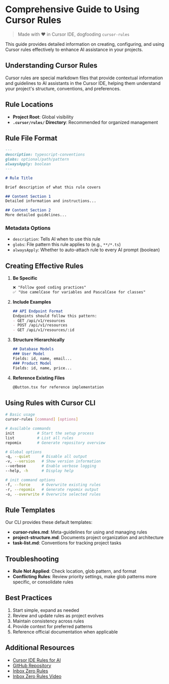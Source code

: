 # Comprehensive Guide to Using Cursor Rules
> Made with ❤️ in Cursor IDE, dogfooding `cursor-rules`

This guide provides detailed information on creating, configuring, and using Cursor rules effectively to enhance AI assistance in your projects.

## Understanding Cursor Rules

Cursor rules are special markdown files that provide contextual information and guidelines to AI assistants in the Cursor IDE, helping them understand your project's structure, conventions, and preferences.

## Rule Locations

- **Project Root**: Global visibility
- **`.cursor/rules/` Directory**: Recommended for organized management

## Rule File Format

```markdown
---
description: typescript-conventions
globs: optional/path/pattern
alwaysApply: boolean
---

# Rule Title

Brief description of what this rule covers

## Content Section 1
Detailed information and instructions...

## Content Section 2
More detailed guidelines...
```

### Metadata Options

- `description`: Tells AI when to use this rule
- `globs`: File pattern this rule applies to (e.g., `**/*.ts`)
- `alwaysApply`: Whether to auto-attach rule to every AI prompt (boolean)

## Creating Effective Rules

1. **Be Specific**
   ```markdown
   ❌ "Follow good coding practices"
   ✅ "Use camelCase for variables and PascalCase for classes"
   ```

2. **Include Examples**
   ```markdown
   ## API Endpoint Format
   Endpoints should follow this pattern:
   - GET /api/v1/resources
   - POST /api/v1/resources
   - GET /api/v1/resources/:id
   ```

3. **Structure Hierarchically**
   ```markdown
   ## Database Models
   ### User Model
   Fields: id, name, email...
   ### Product Model
   Fields: id, name, price...
   ```

4. **Reference Existing Files**
   ```markdown
   @Button.tsx for reference implementation
   ```

## Using Rules with Cursor CLI

```bash
# Basic usage
cursor-rules [command] [options]

# Available commands
init          # Start the setup process
list          # List all rules
repomix       # Generate repository overview

# Global options
-q, --quiet     # Disable all output
-v, --version   # Show version information
--verbose       # Enable verbose logging
--help, -h      # Display help

# init command options
-f, --force     # Overwrite existing rules
-r, --repomix   # Generate repomix output
-o, --overwrite # Overwrite selected rules
```

## Rule Templates

Our CLI provides these default templates:

- **cursor-rules.md**: Meta-guidelines for using and managing rules
- **project-structure.md**: Documents project organization and architecture
- **task-list.md**: Conventions for tracking project tasks


## Troubleshooting

- **Rule Not Applied**: Check location, glob pattern, and format
- **Conflicting Rules**: Review priority settings, make glob patterns more specific, or consolidate rules

## Best Practices

1. Start simple, expand as needed
2. Review and update rules as project evolves
3. Maintain consistency across rules
4. Provide context for preferred patterns
5. Reference official documentation when applicable

## Additional Resources

- [Cursor IDE Rules for AI](https://docs.cursor.com/context/rules-for-ai)
- [GitHub Repository](https://github.com/gabimoncha/cursor-rules-cli)
- [Inbox Zero Rules](https://github.com/elie222/inbox-zero/tree/main/.cursor/rules) 
- [Inbox Zero Rules Video](https://www.youtube.com/watch?v=ABozvKmctkc) 